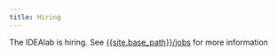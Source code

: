 ```yaml
---
title: Hiring
---
```

The IDEAlab is hiring.  See [{{site.base_path}}/jobs]({{site.base_path}}/jobs) for more information

